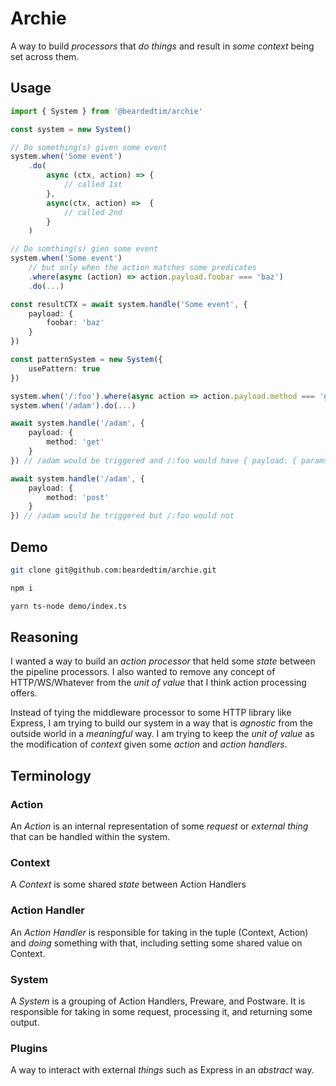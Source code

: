 # Archie

A way to build _processors_ that _do things_ and result in
_some context_ being set across them.

## Usage

```ts
import { System } from '@beardedtim/archie'

const system = new System()

// Do something(s) given some event
system.when('Some event')
    .do(
        async (ctx, action) => {
            // called 1st
        },
        async(ctx, action) =>  {
            // called 2nd
        }
    )

// Do somthing(s) gien some event
system.when('Some event')
    // but only when the action matches some predicates
    .where(async (action) => action.payload.foobar === 'baz')
    .do(...)

const resultCTX = await system.handle('Some event', {
    payload: {
        foobar: 'baz'
    }
})

const patternSystem = new System({
    usePattern: true
})

system.when('/:foo').where(async action => action.payload.method === 'get').do(...)
system.when('/adam').do(...)

await system.handle('/adam', {
    payload: {
        method: 'get'
    }
}) // /adam would be triggered and /:foo would have { payload: { params: { foo: adam } } }

await system.handle('/adam', {
    payload: {
        method: 'post'
    }
}) // /adam would be triggered but /:foo would not
```

## Demo

```sh
git clone git@github.com:beardedtim/archie.git

npm i

yarn ts-node demo/index.ts
```

## Reasoning

I wanted a way to build an _action processor_ that held some _state_
between the pipeline processors. I also wanted to remove any concept
of HTTP/WS/Whatever from the _unit of value_ that I think action processing
offers. 

Instead of tying the middleware processor to some HTTP library like Express,
I am trying to build our system in a way that is _agnostic_ from the outside
world in a _meaningful_ way. I am trying to keep the _unit of value_ as the
modification of _context_ given some _action_ and _action handlers_. 

## Terminology

### Action

An _Action_ is an internal representation of some _request_ or
_external thing_ that can be handled within the system.

### Context

A _Context_ is some shared _state_ between Action Handlers

### Action Handler

An _Action Handler_ is responsible for taking in the tuple (Context, Action) and
_doing_ something with that, including setting some shared value on Context.

### System

A _System_ is a grouping of Action Handlers, Preware, and Postware. It is
responsible for taking in some request, processing it, and returning some
output.

### Plugins

A way to interact with external _things_ such as Express in an _abstract_ way.